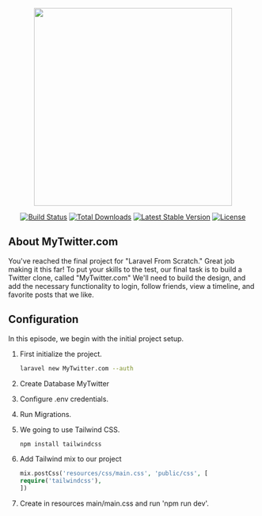 <p align="center"><img src="https://res.cloudinary.com/dtfbvvkyp/image/upload/v1566331377/laravel-logolockup-cmyk-red.svg" width="400"></p>

<p align="center">
<a href="https://travis-ci.org/laravel/framework"><img src="https://travis-ci.org/laravel/framework.svg" alt="Build Status"></a>
<a href="https://packagist.org/packages/laravel/framework"><img src="https://poser.pugx.org/laravel/framework/d/total.svg" alt="Total Downloads"></a>
<a href="https://packagist.org/packages/laravel/framework"><img src="https://poser.pugx.org/laravel/framework/v/stable.svg" alt="Latest Stable Version"></a>
<a href="https://packagist.org/packages/laravel/framework"><img src="https://poser.pugx.org/laravel/framework/license.svg" alt="License"></a>
</p>

## About MyTwitter.com

You've reached the final project for "Laravel From Scratch." Great job making it this far! To put your skills to the test, our final task is to build a Twitter clone, called "MyTwitter.com" We'll need to build the design, and add the necessary functionality to login, follow friends, view a timeline, and favorite posts that we like.

## Configuration

In this episode, we begin with the initial project setup.

1. First initialize the project.

    ```bash
    laravel new MyTwitter.com --auth
    ```

2. Create Database MyTwitter
3. Configure .env credentials.
4. Run Migrations.
5. We going to use Tailwind CSS.

    ```bash
    npm install tailwindcss
    ```

6. Add Tailwind mix to our project

    ```php
    mix.postCss('resources/css/main.css', 'public/css', [
    require('tailwindcss'),
    ])
    ```
7. Create  in resources main/main.css and run 'npm run dev'.
